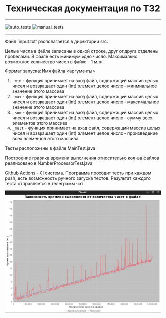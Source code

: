 <h1 align="center"> Техническая документация по ТЗ2 </h1>
<hr>

![auto_tests](https://github.com/YoungCucumber/TZ2/actions/workflows/auto_tests.yml/badge.svg)
![manual_tests](https://github.com/YoungCucumber/TZ2/actions/workflows/manual_tests.yml/badge.svg)
<hr>
        <p> Файл 'input.txt' располагается в директории src. </p>
        <p> Целые числа в файле записаны в одной строке, друг от друга отделены пробелами. 
            В файле есть минимум одно число. Максимально возможное количество чисел в файле - 1 млн. </p>

Формат запуска: Имя файла <аргументы>

1. `_min` - функция принимает на вход файл, содержащий массив целых чисел и возвращает один (int) элемент целое число - минмиальное значение этого массива
2. `_max` - функция принимает на вход файл, содержащий массив целых чисел и возвращает один (int) элемент целое число -  максимальное значение этого массива
3. `_sum` - функция принимает на вход файл, содержащий массив целых чисел и возвращает один (int) элемент целое число -  сумму всех элементов этого массива 
4. `_mult` - функция принимает на вход файл, содержащий массив целых чисел и возвращает один (int) элемент целое число -  произведение всех элементов этого массива

<p>Тесты расположены в файле MainTest.java</p>
<p>Построение графика времени выполнения относительно кол-ва файлов реализовано в NumberProcessorTest.java</p>

<p>Github Actions - CI система. Программа проходит тесты при каждом push, есть возможность
ручного запуска тестов. Результат каждого теста отправляется в телеграмм чат.</p>

![](image.jpg)
